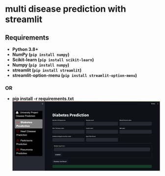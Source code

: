 # multi disease prediction with streamlit
## Requirements
* **Python 3.8+**
* **NumPy (`pip install numpy`)**
* **Scikit-learn (`pip install scikit-learn`)**
* **Numpy (`pip install numpy`)**
* **streamlit (`pip install streamlit`)**
* **streamlit-option-menu (`pip install streamlit-option-menu`)**
### OR
* **pip install -r requirements.txt**
![alt text](https://github.com/amir0hash/predict_project/blob/main/example_app.png?raw=true)
